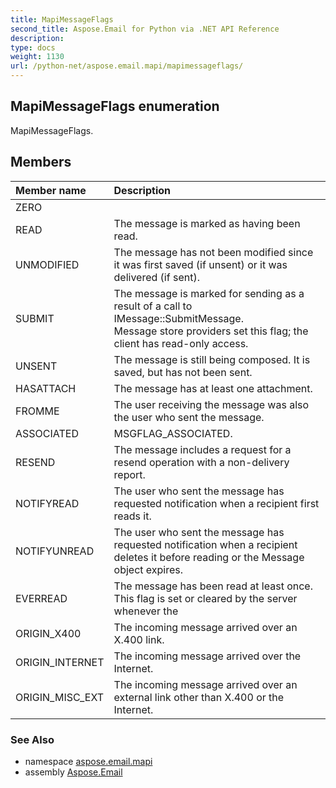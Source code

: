 ```yaml
---
title: MapiMessageFlags
second_title: Aspose.Email for Python via .NET API Reference
description: 
type: docs
weight: 1130
url: /python-net/aspose.email.mapi/mapimessageflags/
---
```


## MapiMessageFlags enumeration

MapiMessageFlags.

## Members
| Member name | Description |
| :- | :- |
|ZERO||
|READ|The message is marked as having been read.|
|UNMODIFIED|The message has not been modified since it was first saved (if unsent) or it was delivered (if sent).|
|SUBMIT|The message is marked for sending as a result of a call to IMessage::SubmitMessage. <br/>            Message store providers set this flag; the client has read-only access.|
|UNSENT|The message is still being composed. It is saved, but has not been sent.|
|HASATTACH|The message has at least one attachment.|
|FROMME|The user receiving the message was also the user who sent the message.|
|ASSOCIATED|MSGFLAG_ASSOCIATED.|
|RESEND|The message includes a request for a resend operation with a non-delivery report.|
|NOTIFYREAD|The user who sent the message has requested notification when a recipient first reads it.|
|NOTIFYUNREAD|The user who sent the message has requested notification when a recipient deletes it before reading or the Message object expires.|
|EVERREAD|The message has been read at least once. This flag is set or cleared by the server whenever the|
|ORIGIN_X400|The incoming message arrived over an X.400 link.|
|ORIGIN_INTERNET|The incoming message arrived over the Internet.|
|ORIGIN_MISC_EXT|The incoming message arrived over an external link other than X.400 or the Internet.|

### See Also

* namespace [aspose.email.mapi](/email/python-net/aspose.email.mapi/)
* assembly [Aspose.Email](/email/python-net/)

